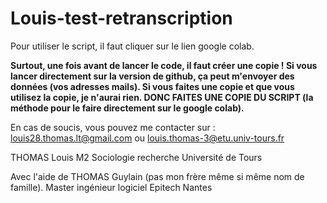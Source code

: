 # Louis-test-retranscription

Pour utiliser le script, il faut cliquer sur le lien google colab. 


**Surtout, une fois avant de lancer le code, il faut créer une copie ! Si vous lancer directement sur la version de github, ça peut m'envoyer des données (vos adresses mails). Si vous faites une copie et que vous utilisez la copie, je n'aurai rien. DONC FAITES UNE COPIE DU SCRIPT (la méthode pour le faire directement sur le google colab).**

En cas de soucis, vous pouvez me contacter sur : louis28.thomas.lt@gmail.com ou louis.thomas-3@etu.univ-tours.fr




THOMAS Louis 
M2 Sociologie recherche
Université de Tours

Avec l'aide de THOMAS Guylain (pas mon frère même si même nom de famille).
Master ingénieur logiciel
Epitech Nantes 
